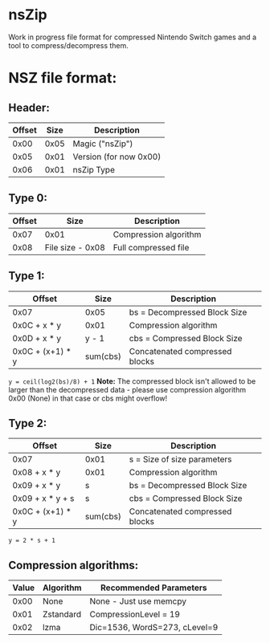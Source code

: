 # nsZip

Work in progress file format for compressed Nintendo Switch games and a tool to compress/decompress them.

# NSZ file format:
## Header:
| Offset|Size |Description           |
|-------|-----|----------------------|
|0x00   |0x05 |Magic ("nsZip")       |
|0x05   |0x01 |Version (for now 0x00)|
|0x06   |0x01 |nsZip Type            |

## Type 0:
| Offset|Size            |Description          |
|-------|----------------|---------------------|
|0x07   |0x01            |Compression algorithm|
|0x08   |File size - 0x08|Full compressed file |

## Type 1:
| Offset         |Size    |Description                   |
|----------------|--------|------------------------------|
|0x07            |0x05    |bs = Decompressed Block Size  |
|0x0C + x * y    |0x01    |Compression algorithm         |
|0x0D + x * y    |y - 1   |cbs = Compressed Block Size   |
|0x0C + (x+1) * y|sum(cbs)|Concatenated compressed blocks|

`y = ceil(log2(bs)/8) + 1`
**Note:** The compressed block isn't allowed to be larger than the decompressed data - please use compression algorithm 0x00 (None) in that case or cbs might overflow!


## Type 2:
| Offset         |Size    |Description                   |
|----------------|--------|------------------------------|
|0x07            |0x01    |s = Size of size parameters   |
|0x08 + x * y    |0x01    |Compression algorithm         |
|0x09 + x * y    |s       |bs = Decompressed Block Size  |
|0x09 + x * y + s|s       |cbs = Compressed Block Size   |
|0x0C + (x+1) * y|sum(cbs)|Concatenated compressed blocks|

`y = 2 * s + 1`

## Compression algorithms:
|Value|Algorithm|Recommended Parameters       |
|-----|---------|-----------------------------|
|0x00 |None     |None - Just use memcpy       |
|0x01 |Zstandard|CompressionLevel = 19        |
|0x02 |lzma     |Dic=1536, WordS=273, cLevel=9|
